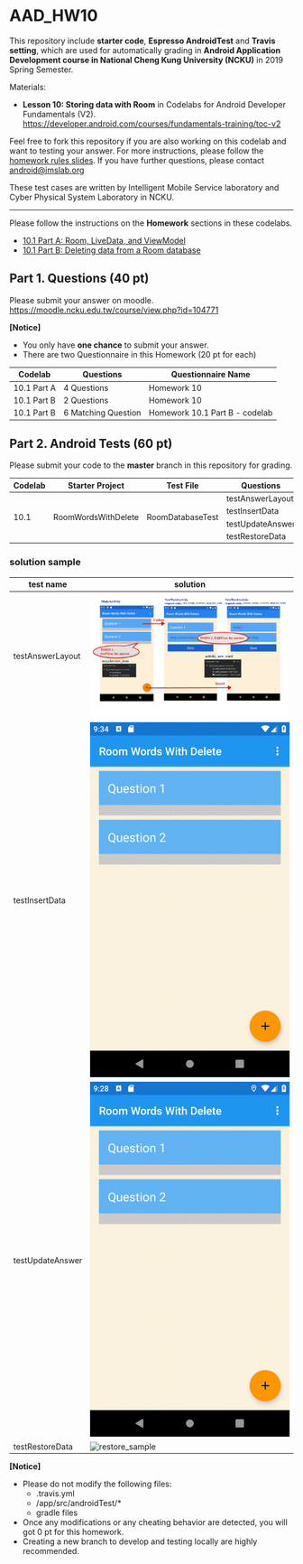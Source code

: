 # AAD_HW10

This repository include **starter code**, **Espresso AndroidTest** and **Travis setting**, which are used for automatically grading in **Android Application Development course in National Cheng Kung University (NCKU)** in 2019 Spring Semester.

Materials:
- **Lesson 10: Storing data with Room** in Codelabs for Android Developer Fundamentals (V2). 
<https://developer.android.com/courses/fundamentals-training/toc-v2>

Feel free to fork this repository if you are also working on this codelab and want to testing your answer.
For more instructions, please follow the [homework rules slides](https://github.com/ncku-csie/AAD_HW01/blob/master/Homework%20Rules.pdf). 
If you have further questions, please contact android@imslab.org

These test cases are written by Intelligent Mobile Service laboratory and Cyber Physical System Laboratory in NCKU.

---

Please follow the instructions on the **Homework** sections in these codelabs.

- [10.1 Part A: Room, LiveData, and ViewModel](https://codelabs.developers.google.com/codelabs/android-training-livedata-viewmodel/#18)
- [10.1 Part B: Deleting data from a Room database](https://codelabs.developers.google.com/codelabs/android-training-room-delete-data/index.html?index=..%2F..%2Fandroid-training#12)


## Part 1. Questions (40 pt)
Please submit your answer on moodle.
<https://moodle.ncku.edu.tw/course/view.php?id=104771>

**[Notice]** 
- You only have **one chance** to submit your answer.
- There are two Questionnaire in this Homework (20 pt for each)

| Codelab | Questions | Questionnaire Name |
| --- | ----------- | ---------|
| 10.1 Part A | 4 Questions | Homework 10 |
| 10.1 Part B | 2 Questions | Homework 10 |
| 10.1 Part B | 6 Matching Question | Homework 10.1 Part B - codelab |

## Part 2. Android Tests (60 pt)

Please submit your code to the **master** branch in this repository for grading.

<table>
    <thead>
        <tr>
            <th>Codelab</th>
            <th>Starter Project</th>
            <th>Test File</th>
            <th>Questions</th>
            <th>Points</th>
        </tr>
    </thead>
    <tbody>
        <tr>
            <td rowspan=4>10.1</td>
            <td rowspan=4>RoomWordsWithDelete</td>
            <td rowspan=4>RoomDatabaseTest</td>
            <td>testAnswerLayout</td>
            <td>15 pt</td>
        </tr>
        <tr>
            <td>testInsertData</td>
            <td>15 pt</td>
        </tr>
        <tr>
            <td>testUpdateAnswer</td>
            <td>15 pt</td>
        </tr>
        <tr>
            <td>testRestoreData</td>
            <td>15 pt</td>
        </tr>
    </tbody>
</table>

### solution sample
|test name |solution |
|----|----|
|testAnswerLayout| ![solution_layout](sample_pictures/solution_layout.png) |
|testInsertData | ![insert_sample](./sample_pictures/insert_sample.gif) |
|testUpdateAnswer | ![update_sample](./sample_pictures/update_sample.gif)|
|testRestoreData | ![restore_sample](./sample_pictures/restore_sample.gif)|

**[Notice]** 
- Please do not modify the following files:
    - .travis.yml
    - <Project>/app/src/androidTest/*
    - gradle files
- Once any modifications or any cheating behavior are detected, you will got 0 pt for this homework.
- Creating a new branch to develop and testing locally are highly recommended.
